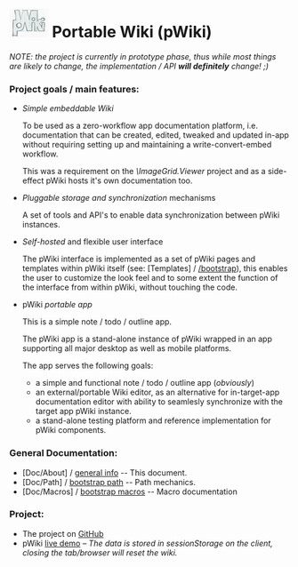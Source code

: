 # ![pWiki](/img/pWiki-i.jpg) Portable Wiki (pWiki)

_NOTE: the project is currently in prototype phase, thus while most things 
are likely to change, the implementation / API **will definitely** change! ;)_


### Project goals / main features:

- _Simple embeddable Wiki_

  To be used as a zero-workflow app documentation platform, i.e. 
  documentation that can be created, edited, tweaked and updated in-app 
  without requiring setting up and maintaining a write-convert-embed 
  workflow.

  This was a requirement on the _\ImageGrid.Viewer_ project and as a 
  side-effect pWiki hosts it's own documentation too.

- _Pluggable storage and synchronization_ mechanisms

  A set of tools and API's to enable data synchronization between pWiki
  instances.

- _Self-hosted_ and flexible user interface

  The pWiki interface is implemented as a set of pWiki pages and 
  templates within pWiki itself (see: [Templates] / [/bootstrap](bootstrap)), 
  this enables the user to customize the look feel and to some extent 
  the function of the interface from within pWiki, without touching the 
  code.

- pWiki _portable app_

  This is a simple note / todo / outline app.

  The pWiki app is a stand-alone instance of pWiki wrapped in an app 
  supporting all major desktop as well as mobile platforms.

  The app serves the following goals:

    - a simple and functional note / todo / outline app (_obviously_)
    - an external/portable Wiki editor, as an alternative for 
      in-target-app documentation editor with ability to seamlesly 
      synchronize with the target app pWiki instance.
    - a stand-alone testing platform and reference implementation for 
      pWiki components.


### General Documentation:
- [Doc/About] / [general info](README.md) -- This document.
- [Doc/Path] / [bootstrap path](bootstrap/Doc/Path.md) -- Path mechanics.
- [Doc/Macros] / [bootstrap macros](bootstrap/Doc/Macros.md) -- Macro documentation


### Project:
- The project on [GitHub](https://github.com/flynx/pWiki)
- pWiki [live demo](https://flynx.github.io/pWiki/) _&ndash; The data is stored in 
sessionStorage on the client, closing the tab/browser will reset the wiki._

<!-- @filter(markdown) -->
<!-- vim:set ts=2 sw=2 expandtab spell : -->
